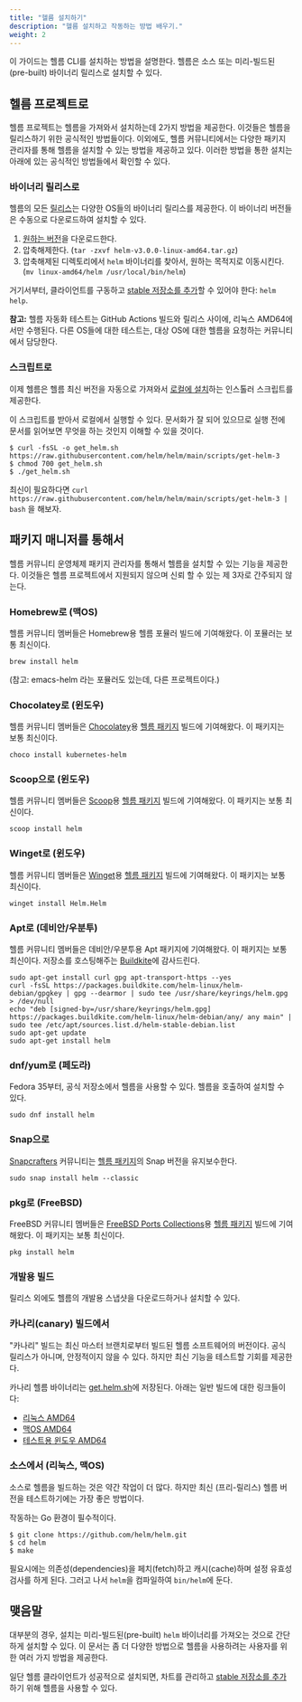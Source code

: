 ```yaml
---
title: "헬름 설치하기"
description: "헬름 설치하고 작동하는 방법 배우기."
weight: 2
---
```


이 가이드는 헬름 CLI를 설치하는 방법을 설명한다. 
헬름은 소스 또는 미리-빌드된(pre-built) 
바이너리 릴리스로 설치할 수 있다.

## 헬름 프로젝트로

헬름 프로젝트는 헬름을 가져와서 설치하는데 2가지 방법을 제공한다. 
이것들은 헬름을 릴리스하기 위한 공식적인 방법들이다. 
이외에도, 헬름 커뮤니티에서는 다양한 패키지 관리자를 통해 
헬름을 설치할 수 있는 방법을 제공하고 있다. 이러한 방법을 통한 설치는 아래에 있는 공식적인 방법들에서 확인할 수 있다. 

### 바이너리 릴리스로

헬름의 모든 [릴리스](https://github.com/helm/helm/releases)는 
다양한 OS들의 바이너리 릴리스를 제공한다.
이 바이너리 버전들은 수동으로 다운로드하여 설치할 수 있다.

1. [원하는 버전](https://github.com/helm/helm/releases)을 다운로드한다.
2. 압축해제한다. (`tar -zxvf helm-v3.0.0-linux-amd64.tar.gz`)
3. 압축해제된 디렉토리에서 `helm` 바이너리를 찾아서, 원하는 목적지로 이동시킨다. 
(`mv linux-amd64/helm /usr/local/bin/helm`)

거기서부터, 클라이언트를 구동하고 [stable 저장소를 
추가](https://helm.sh/docs/intro/quickstart/#initialize-a-helm-chart-repository)할 수 있어야 한다: 
`helm help`.

**참고:** 헬름 자동화 테스트는 GitHub Actions 빌드와 릴리스 사이에, 리눅스 AMD64에서만 수행된다.
다른 OS들에 대한 테스트는, 
대상 OS에 대한 헬름을 요청하는 커뮤니티에서 담당한다.

### 스크립트로

이제 헬름은 헬름 최신 버전을 자동으로 가져와서
[로컬에 설치](https://raw.githubusercontent.com/helm/helm/main/scripts/get-helm-3)하는
인스톨러 스크립트를 제공한다.

이 스크립트를 받아서 로컬에서 실행할 수 있다.
문서화가 잘 되어 있으므로 실행 전에 문서를 읽어보면 무엇을 하는 것인지 이해할 수 있을 것이다.

```console
$ curl -fsSL -o get_helm.sh https://raw.githubusercontent.com/helm/helm/main/scripts/get-helm-3
$ chmod 700 get_helm.sh
$ ./get_helm.sh
```

최신이 필요하다면 `curl
https://raw.githubusercontent.com/helm/helm/main/scripts/get-helm-3 | bash` 
을 해보자.

## 패키지 매니저를 통해서

헬름 커뮤니티 운영체제 패키지 관리자를 통해서 헬름을 설치할 수 있는 기능을 제공한다. 
이것들은 헬름 프로젝트에서 지원되지 않으며 
신뢰 할 수 있는 제 3자로 간주되지 않는다. 

### Homebrew로 (맥OS)

헬름 커뮤니티 멤버들은 Homebrew용 헬름 포뮬러 빌드에 기여해왔다.
이 포뮬러는 보통 최신이다.

```console
brew install helm
```

(참고: emacs-helm 라는 포뮬러도 있는데, 다른 프로젝트이다.)

### Chocolatey로 (윈도우)

헬름 커뮤니티 멤버들은 [Chocolatey](https://chocolatey.org/)용 
[헬름 패키지](https://chocolatey.org/packages/kubernetes-helm) 빌드에 기여해왔다. 
이 패키지는 보통 최신이다.

```console
choco install kubernetes-helm
```

### Scoop으로 (윈도우)

헬름 커뮤니티 멤버들은 [Scoop](https://scoop.sh)용 
[헬름 패키지](https://github.com/ScoopInstaller/Main/blob/master/bucket/helm.json) 빌드에 기여해왔다. 이 패키지는 보통 최신이다. 

```console
scoop install helm
```

### Winget로 (윈도우)

헬름 커뮤니티 멤버들은 [Winget](https://learn.microsoft.com/en-us/windows/package-manager/)용 
[헬름 패키지](https://github.com/microsoft/winget-pkgs/tree/master/manifests/h/Helm/Helm) 빌드에 기여해왔다. 
이 패키지는 보통 최신이다.

```console
winget install Helm.Helm
```

### Apt로 (데비안/우분투)

헬름 커뮤니티 멤버들은 데비안/우분투용 Apt 패키지에 기여해왔다.
이 패키지는 보통 최신이다. 저장소를 호스팅해주는 [Buildkite](https://buildkite.com/organizations/helm-linux/packages/registries/helm-debian)에 감사드린다.

```console
sudo apt-get install curl gpg apt-transport-https --yes
curl -fsSL https://packages.buildkite.com/helm-linux/helm-debian/gpgkey | gpg --dearmor | sudo tee /usr/share/keyrings/helm.gpg > /dev/null
echo "deb [signed-by=/usr/share/keyrings/helm.gpg] https://packages.buildkite.com/helm-linux/helm-debian/any/ any main" | sudo tee /etc/apt/sources.list.d/helm-stable-debian.list
sudo apt-get update
sudo apt-get install helm
```

### dnf/yum로 (페도라)
Fedora 35부터, 공식 저장소에서 헬름을 사용할 수 있다. 
헬름을 호출하여 설치할 수 있다. 

```console
sudo dnf install helm
```

### Snap으로 

[Snapcrafters](https://github.com/snapcrafters) 커뮤니티는 
[헬름 패키지](https://snapcraft.io/helm)의 Snap 버전을 유지보수한다.

```console
sudo snap install helm --classic
```

### pkg로 (FreeBSD)

FreeBSD 커뮤니티 멤버들은 [FreeBSD Ports Collections](https://man.freebsd.org/ports)용 
[헬름 패키지](https://www.freshports.org/sysutils/helm) 
빌드에 기여해왔다. 
이 패키지는 보통 최신이다. 

```console
pkg install helm
```

### 개발용 빌드

릴리스 외에도 헬름의 개발용 스냅샷을 
다운로드하거나 설치할 수 있다. 

### 카나리(canary) 빌드에서

"카나리" 빌드는 최신 마스터 브랜치로부터 빌드된 헬름 소프트웨어의 버전이다.
공식 릴리스가 아니며, 안정적이지 않을 수 있다. 
하지만 최신 기능을 테스트할 기회를 제공한다.

카나리 헬름 바이너리는 [get.helm.sh](https://get.helm.sh)에 저장된다.
아래는 일반 빌드에 대한 링크들이다:

- [리눅스 AMD64](https://get.helm.sh/helm-canary-linux-amd64.tar.gz)
- [맥OS AMD64](https://get.helm.sh/helm-canary-darwin-amd64.tar.gz)
- [테스트용 윈도우 
AMD64](https://get.helm.sh/helm-canary-windows-amd64.zip)

### 소스에서 (리눅스, 맥OS)

소스로 헬름을 빌드하는 것은 약간 작업이 더 많다. 
하지만 최신 (프리-릴리스) 헬름 버전을 테스트하기에는 가장 좋은 방법이다.

작동하는 Go 환경이 필수적이다.

```console
$ git clone https://github.com/helm/helm.git
$ cd helm
$ make
```

필요시에는 의존성(dependencies)을 페치(fetch)하고 캐시(cache)하며 설정 유효성검사를 하게 된다.
그러고 나서 `helm`을 컴파일하여 `bin/helm`에 둔다.

## 맺음말

대부분의 경우, 설치는 미리-빌드된(pre-built) `helm` 바이너리를 가져오는 것으로 간단하게 설치할 수 있다.
이 문서는 좀 더 다양한 방법으로 헬름을 
사용하려는 사용자를 위한 여러 가지 방법을 제공한다.

일단 헬름 클라이언트가 성공적으로 설치되면, 차트를 관리하고 
[stable 저장소를 추가](https://helm.sh/docs/intro/quickstart/#initialize-a-helm-chart-repository)하기 위해 
헬름을 사용할 수 있다.
